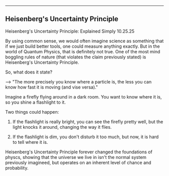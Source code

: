 
<!-- Google tag (gtag.js) -->
<script async src="https://www.googletagmanager.com/gtag/js?id=G-PQXGXREHSM"></script>
<script>
  window.dataLayer = window.dataLayer || [];
  function gtag(){dataLayer.push(arguments);}
  gtag('js', new Date());

  gtag('config', 'G-PQXGXREHSM');
</script>
---

Heisenberg's Uncertainty Principle
---

Heisenberg's Uncertainty Principle: Explained Simply 10.25.25


By using common sense, we would often imagine science as something that if we just build better tools, one could measure anything exactly. But in the world of Quantum Physics, that is definitely not true. One of the most mind boggling rules of nature (that violates the claim previously stated) is Heisenberg's Uncertainty Principle.

So, what does it state?

--> "The more precisely you know where a particle is, the less you can know how fast it is moving (and vise versa)."

Imagine a firefly flying around in a dark room. You want to know where it is, so you shine a flashlight to it.

Two things could happen:

1. If the flashlight is really bright, you can see the firefly pretty well, but the light knocks it around, changing the way it flies.

2. If the flashlight is dim, you don't disturb it too much, but now, it is hard to tell where it is.


Heisenberg's Uncertainty Principle forever changed the foundations of physcs, showing that the universe we live in isn't the normal system previously imagineed, but operates on an inherent level of chance and probability.